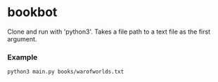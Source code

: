 # bookbot

Clone and run with 'python3'.
Takes a file path to a text file as the first argument.

### Example
```
python3 main.py books/warofworlds.txt
```
